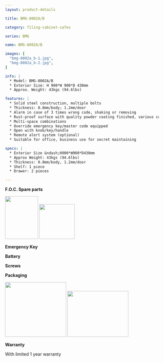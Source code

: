 ```yaml
---
layout: product-details

title: BMG-8002A/B

category: filing-cabinet-safes

series: BMG

name: BMG-8002A/B

images: [
  "bmg-8002a_b-1.jpg",
  "bmg-8002a_b-2.jpg",
]

info: |
  * Model: BMG-8002A/B
  * Exterior Size: H 900*W 900*D 430mm
  * Approx. Weight: 43kgs (94.6lbs)

features: |
  * Solid steel construction, multiple bolts
  * Thickness: 0.8mm/body; 1.2mm/door
  * Alarm in case of 3 times wrong code, shaking or removing
  * Rust-proof surface with quality powder coating finished, various colors available
  * Multi-space combinations
  * Override emergency key/master code equipped
  * Open with knob/key/handle
  * Remote alert system (optional)
  * Suitable for office, business use for secret maintaining

specs: |
  * Exterior Size &ndash;H900*W900*D430mm
  * Approx Weight: 43kgs (94.6lbs)
  * Thickness: 0.8mm/body, 1.2mm/door
  * Shelf: 1 piece
  * Drawer: 2 pieces

---
```


**F.O.C. Spare parts**

<img alt="" src="{IMAGE_CDN}/bmg-8002a_b-3.jpg" style="width: 108px; height: 140px" />

<img alt="" src="{IMAGE_CDN}/bmg-8002a_b-4.jpg" style="width: 116px; height: 114px" />

<img alt="" src="{IMAGE_CDN}/bmg-8002a_b-5.jpg" />

**Emergency Key**

**Battery**

**Screws**

**Packaging**

<img alt="" src="{IMAGE_CDN}/bmg-8002a_b-6.jpg" style="width: 200px; height: 179px" />

<img alt="" src="{IMAGE_CDN}/bmg-8002a_b-7.jpg" style="width: 200px; height: 150px" />

**Warranty**

With limited 1 year warranty


